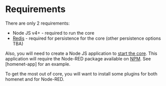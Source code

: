 # Requirements

There are only 2 requirements:

- Node JS v4+ - required to run the core
- [Redis](redis.md) - required for persistence for the core (other persistence options TBA)

Also, you will need to create a Node JS application to [start the core](starting.md).
This application will require the Node-RED package available on [NPM](http://npmjs.org).
See [homenet-app] for an example.

To get the most out of core, you will want to install some plugins for both homenet and for Node-RED.
